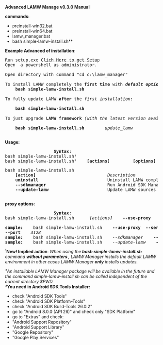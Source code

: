 
**Advanced LAMW Manage v0.3.0 Manual**


**commands:**
<p>
	<ul>
		<li>preinstall-win32.bat</li>
		<li>preinstall-win64.bat</li>
		<li>lamw_manager.bat</li>
		<li>bash simple-lamw-install.sh**</li>
	</ul>
</p>

<strong>Example Advanced of installation:</strong>
<pre>
Run setup.exe <a href="https://raw.githubusercontent.com/DanielTimelord/Laz4LAMW-win-installer/master/LAMWAutoRunScripts-master/setup.exe">Clich Here to get Setup</a>
Open  a powershell as administrator.
<br>Open directory with command "cd c:\lamw_manager"</br>
To install LAMW completely the <strong>first time</strong> with <strong><em>default option</em></strong>:
	<strong>bash simple-lamw-install.sh</strong>
<br>To fully update LAMW <strong>after</strong> the <em>first installation</em>:</br>
	<strong>bash simple-lamw-install.sh</strong>
<br>To just upgrade <strong>LAMW framework</strong> <em>(with the latest version available in git)</em></br>
	<strong>bash simple-lamw-install.sh</strong>        <em>update_lamw</em>

</pre>
**Usage:**
<pre>					<Strong>Syntax:</Strong>
bash simple-lamw-install.sh¹
bash simple-lamw-install.sh² 	<strong>[actions]</strong>         <strong>[options]</strong>  
</pre>

<p>
<pre>
bash simple-lamw-install.sh 
	<strong>[action]</strong>                            <em>Description</em>
	<strong>uninstall</strong>                           Uninstall LAMW completely and erase all settings.
	<strong>--sdkmanager</strong>                        Run Android SDK Manager 
	<strong>--update-lamw</strong>                       Update LAMW sources and rebuild Lazarus IDE
	</pre>
</p>

**proxy options:**
<p>
<pre>					<Strong>Syntax:</Strong>
bash simple-lamw-install.sh	<em>     [actions]</em>    <strong>--use-proxy</strong> 		<em>[proxy options]</em>
<br><strong>sample:    </strong>bash simple-lamw-install.sh    <strong>--use-proxy	--server</strong> <em>10.0.16.1</em></br><strong>--port</strong>	<em>3128</em>
<strong>sample:    </strong>bash simple-lamw-install.sh    <em>--sdkmanager</em>    <strong>--use-proxy --server</strong>	<em>[HOST]</em> <strong>--port</strong> 	<em>[NUMBER]</em>
<strong>sample:    </strong>bash simple-lamw-install.sh    <em>--update-lamw</em>    <strong>--use-proxy --server</strong>	<em>[HOST]</em> <strong>--port</strong> 	<em>[NUMBER]</em>
</pre>
</p>



¹<strong>New!
Implied action</strong>:
<em>When using the <strong>bash simple-lamw-install.sh</strong> command <strong>without parameters </strong>, LAMW Manager installs the default LAMW environment in other cases LAMW Manager <strong>only</strong> installs updates.</em>


<p>
	<em>²An installable LAMW Manager package will be available in the future and the command simple-lamw-install.sh can be called independent of the current directory $PWD</em>
	<br><strong>³You need in Android SDK Tools Installer:</strong></br>
	<ul>
	<li>check "Android SDK Tools"</li>
	<li>check "Android SDK Platform-Tools"</li>			
	<li>check "Android SDK Build-Tools 26.0.2"</li>  	
	<li>go to "Android 8.0.0 (API 26)" and check only "SDK Platform"</li>
	<li>go to "Extras" and check:</li> 
	<li>		"Android Support Repository"</li>				
	<li>		"Android Support Library"</li>				
	<li>		"Google Repository"</li>
	<li>		"Google Play Services" </li>
	</ul>																
</p>
